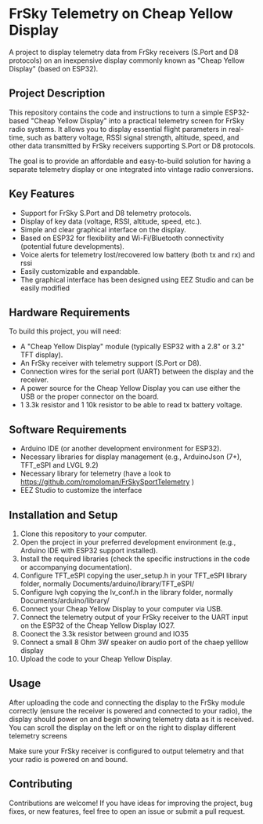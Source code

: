 # FrSky Telemetry on Cheap Yellow Display

A project to display telemetry data from FrSky receivers (S.Port and D8 protocols) on an inexpensive display commonly known as "Cheap Yellow Display" (based on ESP32).

## Project Description

This repository contains the code and instructions to turn a simple ESP32-based "Cheap Yellow Display" into a practical telemetry screen for FrSky radio systems. It allows you to display essential flight parameters in real-time, such as battery voltage, RSSI signal strength, altitude, speed, and other data transmitted by FrSky receivers supporting S.Port or D8 protocols.

The goal is to provide an affordable and easy-to-build solution for having a separate telemetry display or one integrated into vintage radio conversions.

## Key Features

* Support for FrSky S.Port and D8 telemetry protocols.
* Display of key data (voltage, RSSI, altitude, speed, etc.).
* Simple and clear graphical interface on the display.
* Based on ESP32 for flexibility and Wi-Fi/Bluetooth connectivity (potential future developments).
* Voice alerts for telemetry lost/recovered low battery (both tx and rx) and rssi
* Easily customizable and expandable.
* The graphical interface has been designed using EEZ Studio and can be easily modified

## Hardware Requirements

To build this project, you will need:

* A "Cheap Yellow Display" module (typically ESP32 with a 2.8" or 3.2" TFT display).
* An FrSky receiver with telemetry support (S.Port or D8).
* Connection wires for the serial port (UART) between the display and the receiver.
* A power source for the Cheap Yellow Display you can use either the USB or the proper connector on the board.
* 1 3.3k resistor and 1 10k resistor to be able to read tx battery voltage.

## Software Requirements

* Arduino IDE (or another development environment for ESP32).
* Necessary libraries for display management (e.g., ArduinoJson (7+), TFT_eSPI and LVGL 9.2)
* Necessary library for telemetry (have a look to https://github.com/romoloman/FrSkySportTelemetry )
* EEZ Studio to customize the interface
  
## Installation and Setup

1.  Clone this repository to your computer.
2.  Open the project in your preferred development environment (e.g., Arduino IDE with ESP32 support installed).
3.  Install the required libraries (check the specific instructions in the code or accompanying documentation).
4.  Configure TFT_eSPI copying the user_setup.h in your TFT_eSPI library folder, normally Documents/arduino/library/TFT_eSPI/
5.  Configure lvgh copying the lv_conf.h in the library folder, normally Documents/arduino/library/
6.  Connect your Cheap Yellow Display to your computer via USB.
7.  Connect the telemetry output of your FrSky receiver to the UART input on the ESP32 of the Cheap Yellow Display IO27.
8.  Coonect the 3.3k resistor between ground and IO35
9.  Connect a small 8 Ohm 3W speaker on audio port of the chaep yelllow display
10.  Upload the code to your Cheap Yellow Display.

## Usage

After uploading the code and connecting the display to the FrSky module correctly (ensure the receiver is powered and connected to your radio), the display should power on and begin showing telemetry data as it is received.
You can scroll the display on the left or on the right to display different telemetry screens

Make sure your FrSky receiver is configured to output telemetry and that your radio is powered on and bound.

## Contributing

Contributions are welcome! If you have ideas for improving the project, bug fixes, or new features, feel free to open an issue or submit a pull request.
